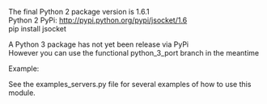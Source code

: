 
The final Python 2 package version is 1.6.1  
Python 2 PyPi: http://pypi.python.org/pypi/jsocket/1.6  
pip install jsocket  

A Python 3 package has not yet been release via PyPi  
However you can use the functional python_3_port branch in the meantime  

Example:  

See the examples_servers.py file for several examples of how to use this module.
